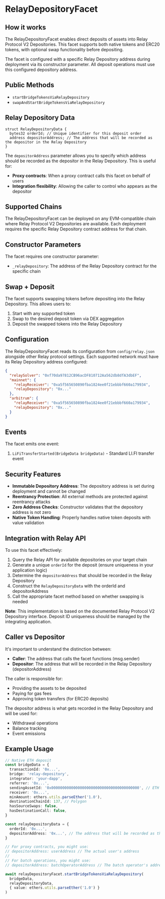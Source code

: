 # RelayDepositoryFacet

## How it works

The RelayDepositoryFacet enables direct deposits of assets into Relay Protocol V2 Depositories. This facet supports both native tokens and ERC20 tokens, with optional swap functionality before depositing.

The facet is configured with a specific Relay Depository address during deployment via its constructor parameter. All deposit operations must use this configured depository address.

## Public Methods

- `startBridgeTokensViaRelayDepository`
- `swapAndStartBridgeTokensViaRelayDepository`

## Relay Depository Data

```solidity
struct RelayDepositoryData {
  bytes32 orderId; // Unique identifier for this deposit order
  address depositorAddress; // The address that will be recorded as the depositor in the Relay Depository
}
```

The `depositorAddress` parameter allows you to specify which address should be recorded as the depositor in the Relay Depository. This is useful for:

- **Proxy contracts**: When a proxy contract calls this facet on behalf of users
- **Integration flexibility**: Allowing the caller to control who appears as the depositor

## Supported Chains

The RelayDepositoryFacet can be deployed on any EVM-compatible chain where Relay Protocol V2 Depositories are available. Each deployment requires the specific Relay Depository contract address for that chain.

## Constructor Parameters

The facet requires one constructor parameter:

- `_relayDepository`: The address of the Relay Depository contract for the specific chain

## Swap + Deposit

The facet supports swapping tokens before depositing into the Relay Depository. This allows users to:

1. Start with any supported token
2. Swap to the desired deposit token via DEX aggregation
3. Deposit the swapped tokens into the Relay Depository

## Configuration

The RelayDepositoryFacet reads its configuration from `config/relay.json` alongside other Relay protocol settings. Each supported network must have its Relay Depository address configured:

```json
{
  "relaySolver": "0xf70da97812CB96acDF810712Aa562db8dfA3dbEF",
  "mainnet": {
    "relayReceiver": "0xa5f565650890fba1824ee0f21ebbbf660a179934",
    "relayDepository": "0x..."
  },
  "arbitrum": {
    "relayReceiver": "0xa5f565650890fba1824ee0f21ebbbf660a179934",
    "relayDepository": "0x..."
  }
}
```

## Events

The facet emits one event:

1. `LiFiTransferStarted(BridgeData bridgeData)` - Standard LI.FI transfer event

## Security Features

- **Immutable Depository Address**: The depository address is set during deployment and cannot be changed
- **Reentrancy Protection**: All external methods are protected against reentrancy attacks
- **Zero Address Checks**: Constructor validates that the depository address is not zero
- **Native Token Handling**: Properly handles native token deposits with value validation

## Integration with Relay API

To use this facet effectively:

1. Query the Relay API for available depositories on your target chain
2. Generate a unique `orderId` for the deposit (ensure uniqueness in your application logic)
3. Determine the `depositorAddress` that should be recorded in the Relay Depository
4. Construct the `RelayDepositoryData` with the orderId and depositorAddress
5. Call the appropriate facet method based on whether swapping is needed

**Note**: This implementation is based on the documented Relay Protocol V2 Depository interface. Deposit ID uniqueness should be managed by the integrating application.

## Caller vs Depositor

It's important to understand the distinction between:

- **Caller**: The address that calls the facet functions (msg.sender)
- **Depositor**: The address that will be recorded in the Relay Depository (depositorAddress)

The caller is responsible for:

- Providing the assets to be deposited
- Paying for gas fees
- Approving token transfers (for ERC20 deposits)

The depositor address is what gets recorded in the Relay Depository and will be used for:

- Withdrawal operations
- Balance tracking
- Event emissions

## Example Usage

```typescript
// Native ETH deposit
const bridgeData = {
  transactionId: '0x...',
  bridge: 'relay-depository',
  integrator: 'your-dapp',
  referrer: '0x...',
  sendingAssetId: '0x0000000000000000000000000000000000000000', // ETH
  receiver: '0x...',
  minAmount: ethers.utils.parseEther('1.0'),
  destinationChainId: 137, // Polygon
  hasSourceSwaps: false,
  hasDestinationCall: false,
}

const relayDepositoryData = {
  orderId: '0x...',
  depositorAddress: '0x...', // The address that will be recorded as the depositor in the Relay Depository
}

// For proxy contracts, you might use:
// depositorAddress: userAddress // The actual user's address
//
// For batch operations, you might use:
// depositorAddress: batchOperatorAddress // The batch operator's address

await relayDepositoryFacet.startBridgeTokensViaRelayDepository(
  bridgeData,
  relayDepositoryData,
  { value: ethers.utils.parseEther('1.0') }
)
```
